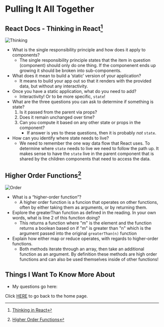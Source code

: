# Pulling It All Together

## React Docs - Thinking in React[^1]

![Thinking](https://encrypted-tbn0.gstatic.com/images?q=tbn:ANd9GcRny3rAoahIo7y5GFPZcXzOLMPLnIv03dQfOw&usqp=CAU)

- What is the single responsibility principle and how does it apply to components?
  - The single responsibility principle states that the item in question (component) should only do one thing.  If the componenent ends up growing it should be broken into sub-components.
- What does it mean to build a ‘static’ version of your application?
  - It means to build your app out so that it renders with the provided data, but without any interactivity.  
- Once you have a static application, what do you need to add?
  - Interactivity!  Or to be more specific, `state`!
- What are the three questions you can ask to determine if something is state?
  1. Is it passed from the parent via props?
  2. Does it remain unchanged over time?
  3. Can you compute it based on any other state or props in the component?
        - If answer is yes to these questions, then it is probably _not_ `state`.
- How can you identify where state needs to live?
  - We need to remember the one way data flow that React uses.  To determine where `state` needs to live we need to follow the path up.  It makes sense to have the `state` live in the parent component that is shared by the children components that need to access the data.

## Higher Order Functions[^2]

![Order](https://encrypted-tbn0.gstatic.com/images?q=tbn:ANd9GcTDZSCqUSjdk03DmicdK5mkjGv3QEmDtbFzzQ&usqp=CAU)

- What is a “higher-order function”?
  - A higher order function is a funcion that operates on other functions, often by either taking them as arguments, or by returning them.
- Explore the greaterThan function as defined in the reading. In your own words, what is line 2 of this function doing?
  - This returns a function where "m" is the element and the function returns a boolean based on if "m" is greater than "n" which is the argument passed into the original `greaterThan(n)` function
- Explain how either map or reduce operates, with regards to higher-order functions.
  - Both methods iterate through an array, then take an additional function as an argument.  By definition these methods are high order functions and can also be used themselves inside of other functions!

## Things I Want To Know More About

- My questions go here:

Click [HERE](README.md) to go back to the home page.

[^1]: [Thinking in React](https://reactjs.org/docs/thinking-in-react.html)

[^2]: [Higher Order Functions](https://eloquentjavascript.net/05_higher_order.html#h_xxCc98lOBK)
